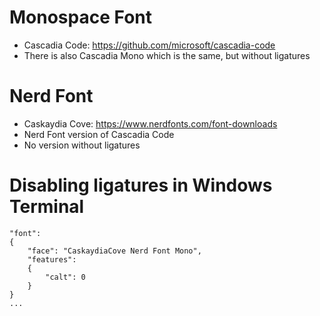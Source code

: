 # Monospace Font
- Cascadia Code: https://github.com/microsoft/cascadia-code
- There is also Cascadia Mono which is the same, but without ligatures

# Nerd Font
- Caskaydia Cove: https://www.nerdfonts.com/font-downloads
- Nerd Font version of Cascadia Code
- No version without ligatures

# Disabling ligatures in Windows Terminal
```
"font": 
{
    "face": "CaskaydiaCove Nerd Font Mono",
    "features": 
    {
        "calt": 0
    }
}
...
```